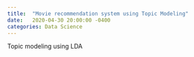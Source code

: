 ```yaml
---
title:  "Movie recommendation system using Topic Modeling"
date:   2020-04-30 20:00:00 -0400
categories: Data Science
---
```

Topic modeling using LDA
